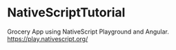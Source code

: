 # NativeScriptTutorial
Grocery App using NativeScript Playground and Angular. 
https://play.nativescript.org/
